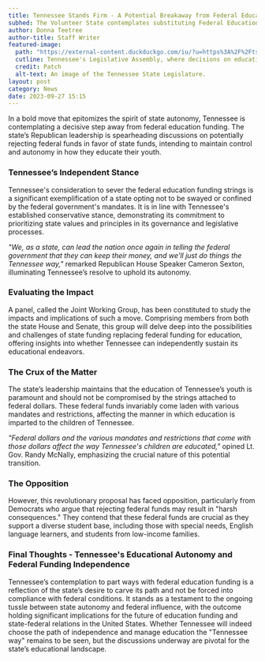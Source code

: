```yaml
---
title: Tennessee Stands Firm - A Potential Breakaway from Federal Education Funding
subhed: The Volunteer State contemplates substituting Federal Education Funds with State Funds
author: Donna Teetree
author-title: Staff Writer
featured-image: 
  path: "https://external-content.duckduckgo.com/iu/?u=https%3A%2F%2Ftse1.mm.bing.net%2Fth%3Fid%3DOIP.AXtcUwYwG7_tMtRI9CC4BAHaFj%26pid%3DApi&f=1&ipt=459c0a910597e18d76d63626852dc87780d22ab007c91027e8c6671e0fe2386e&ipo=images"
  cutline: Tennessee's Legislative Assembly, where decisions on education funding are underway.
  credit: Patch
  alt-text: An image of the Tennessee State Legislature.
layout: post
category: News
date: 2023-09-27 15:15
---
```


In a bold move that epitomizes the spirit of state autonomy, Tennessee is contemplating a decisive step away from federal education funding. The state’s Republican leadership is spearheading discussions on potentially rejecting federal funds in favor of state funds, intending to maintain control and autonomy in how they educate their youth.

### Tennessee’s Independent Stance
Tennessee's consideration to sever the federal education funding strings is a significant exemplification of a state opting not to be swayed or confined by the federal government's mandates. It is in line with Tennessee's established conservative stance, demonstrating its commitment to prioritizing state values and principles in its governance and legislative processes.

_"We, as a state, can lead the nation once again in telling the federal government that they can keep their money, and we'll just do things the Tennessee way,"_ remarked Republican House Speaker Cameron Sexton, illuminating Tennessee’s resolve to uphold its autonomy.

### Evaluating the Impact
A panel, called the Joint Working Group, has been constituted to study the impacts and implications of such a move. Comprising members from both the state House and Senate, this group will delve deep into the possibilities and challenges of state funding replacing federal funding for education, offering insights into whether Tennessee can independently sustain its educational endeavors.

### The Crux of the Matter
The state’s leadership maintains that the education of Tennessee’s youth is paramount and should not be compromised by the strings attached to federal dollars. These federal funds invariably come laden with various mandates and restrictions, affecting the manner in which education is imparted to the children of Tennessee.

_"Federal dollars and the various mandates and restrictions that come with those dollars affect the way Tennessee's children are educated,"_ opined Lt. Gov. Randy McNally, emphasizing the crucial nature of this potential transition.

### The Opposition
However, this revolutionary proposal has faced opposition, particularly from Democrats who argue that rejecting federal funds may result in "harsh consequences." They contend that these federal funds are crucial as they support a diverse student base, including those with special needs, English language learners, and students from low-income families.

### Final Thoughts - Tennessee's Educational Autonomy and Federal Funding Independence
Tennessee’s contemplation to part ways with federal education funding is a reflection of the state’s desire to carve its path and not be forced into compliance with federal conditions. It stands as a testament to the ongoing tussle between state autonomy and federal influence, with the outcome holding significant implications for the future of education funding and state-federal relations in the United States. Whether Tennessee will indeed choose the path of independence and manage education the "Tennessee way" remains to be seen, but the discussions underway are pivotal for the state’s educational landscape.
